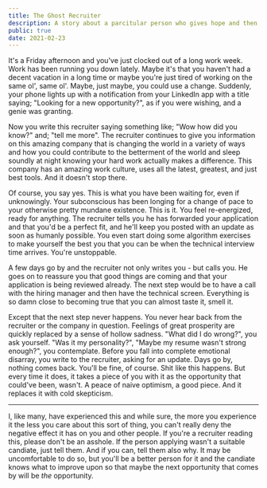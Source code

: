 ```yaml
---
title: The Ghost Recruiter
description: A story about a parcitular person who gives hope and then takes it away.
public: true
date: 2021-02-23
---
```


It's a Friday afternoon and you've just clocked out of a long work week. Work has been running you down lately. Maybe it's that you haven't had a decent vacation in a long time or maybe you're just tired of working on the same ol', same ol'. Maybe, just maybe, you could use a change. Suddenly, your phone lights up with a notification from your LinkedIn app with a title saying; "Looking for a new opportunity?", as if you were wishing, and a genie was granting. 

Now you write this recruiter saying something like; "Wow how did you know?" and; "tell me more". The recruiter continues to give you information on this amazing company that is changing the world in a variety of ways and how you could contribute to the betterment of the world and sleep soundly at night knowing your hard work actually makes a difference. This company has an amazing work culture, uses all the latest, greatest, and just best tools. And it doesn't stop there.

Of course, you say yes. This is what you have been waiting for, even if unknowingly. Your subconscious has been longing for a change of pace to your otherwise pretty mundane existence. This is it. You feel re-energized, ready for anything. The recruiter tells you he has forwarded your application and that you'd be a perfect fit, and he'll keep you posted with an update as soon as humanly possible. You even start doing some algorithm exercises to make yourself the best you that you can be when the technical interview time arrives. You're unstoppable. 

A few days go by and the recruiter not only writes you - but calls you. He goes on to reassure you that good things are coming and that your application is being reviewed already. The next step would be to have a call with the hiring manager and then have the technical screen. Everything is so damn close to becoming true that you can almost taste it, smell it. 

Except that the next step never happens. You never hear back from the recruiter or the company in question. Feelings of great prosperity are quickly replaced by a sense of hollow sadness. "What did I do wrong?", you ask yourself. "Was it my personality?", "Maybe my resume wasn't strong enough?", you contemplate. Before you fall into complete emotional disarray, you write to the recruiter, asking for an update. Days go by, nothing comes back. You'll be fine, of course. Shit like this happens. But every time it does, it takes a piece of you with it as the opportunity that could've been, wasn't. A peace of naive optimism, a good piece. And it replaces it with cold skepticism.

---

I, like many, have experienced this and while sure, the more you experience it the less you care about this sort of thing, you can't really deny the negative effect it has on you and other people. If you're a recruiter reading this, please don't be an asshole. If the person applying wasn't a suitable candiate, just tell them. And if you can, tell them also why. It may be uncomfortable to do so, but you'll be a better person for it and the candiate knows what to improve upon so that maybe the next opportunity that comes by will be _the_ opportunity.
